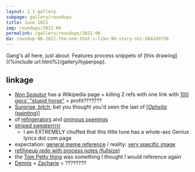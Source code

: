 ```yaml
---
layout: 1.1-gallery
subpage: gallery/roundups
title: June 2021
img: roundups/2021-06
permalink: /gallery/roundups/2021-06
da: roundup-06-2021-the-one-that-s-like-90-story-shi-884249736
---
```

Gang's all here, just about. Features process snippets of [this drawing]({%include url.html%}/gallery/hyperpop).

## linkage
- <a href="https://en.wikipedia.org/wiki/Non_Sequitur_(comic_strip)" class="ext"><i>Non Sequitur</i></a> has a Wikipedia page + killing 2 refs with one link with <a href="https://www.youtube.com/watch?v=9YO5ruvFSCU" class="ext">100 gecs' "stupid horse"</a> = profit???????
- <a href="https://knowyourmeme.com/memes/surprise-bitch" class="ext">Surprise, bitch</a>, bet you thought you'd seen the last of \[<a href="https://en.wikipedia.org/wiki/Ophelia_(painting)" class="ext"><i>Ophelia</i> (painting)</a>]
- of <a href="https://www.youtube.com/watch?v=YUegLUQmNUw" class="ext">refrigerators</a> and <a href="https://www.youtube.com/watch?v=-anabfAg06U" class="ext">ominous openings</a>
- <a href="https://genius.com/Spongebob-squarepants-sweater-song-lyrics" class="ext">striped sweaterrrrr</a>
	- I am <em style="text-transform:uppercase;font-style:normal">extremely</em> chuffed that this little tune has a whole-ass Genius lyrics dot com page
- expectation: <a href="https://knowyourmeme.com/memes/expectation-vs-reality" class="ext">general meme reference</a> / reality: <a href="https://knowyourmeme.com/photos/1071746-nihilism" class="ext">very specific image</a>
- <a href="https://sta.sh/0174su94cbz6" class="ext">ref/lineup redo with process notes (fullsize)</a>
- the <a href="https://www.youtube.com/watch?v=KnTE1dlJCFA" class="ext">Tom Petty thing</a> was something I thought I would reference again
- <a href="https://spongebob.fandom.com/wiki/Dennis" class="ext">Dennis</a> + <a href="https://off.fandom.com/wiki/Zacharie?file=Zacharie_04.jpg" class="ext">Zacharie</a> = ????????